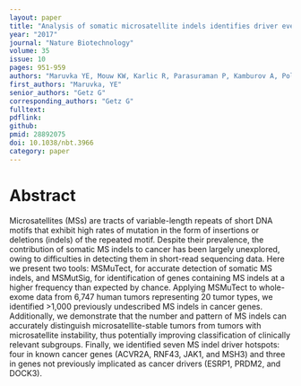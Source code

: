 ```yaml
---
layout: paper
title: "Analysis of somatic microsatellite indels identifies driver events in human tumors"
year: "2017"
journal: "Nature Biotechnology"
volume: 35
issue: 10
pages: 951-959
authors: "Maruvka YE, Mouw KW, Karlic R, Parasuraman P, Kamburov A, Polak P, Haradhvala NJ, Hess JM, Rheinbay E, Brody Y, Koren A, Braunstein LZ, D'Andrea A, Lawrence MS, Bass A, Bernards A, Michor F, Getz G"
first_authors: "Maruvka, YE"
senior_authors: "Getz G"
corresponding_authors: "Getz G"
fulltext:
pdflink: 
github:
pmid: 28892075
doi: 10.1038/nbt.3966
category: paper
---
```


# Abstract

Microsatellites (MSs) are tracts of variable-length repeats of short DNA motifs that exhibit high rates of mutation in the form of insertions or deletions (indels) of the repeated motif. Despite their prevalence, the contribution of somatic MS indels to cancer has been largely unexplored, owing to difficulties in detecting them in short-read sequencing data. Here we present two tools: MSMuTect, for accurate detection of somatic MS indels, and MSMutSig, for identification of genes containing MS indels at a higher frequency than expected by chance. Applying MSMuTect to whole-exome data from 6,747 human tumors representing 20 tumor types, we identified >1,000 previously undescribed MS indels in cancer genes. Additionally, we demonstrate that the number and pattern of MS indels can accurately distinguish microsatellite-stable tumors from tumors with microsatellite instability, thus potentially improving classification of clinically relevant subgroups. Finally, we identified seven MS indel driver hotspots: four in known cancer genes (ACVR2A, RNF43, JAK1, and MSH3) and three in genes not previously implicated as cancer drivers (ESRP1, PRDM2, and DOCK3).




